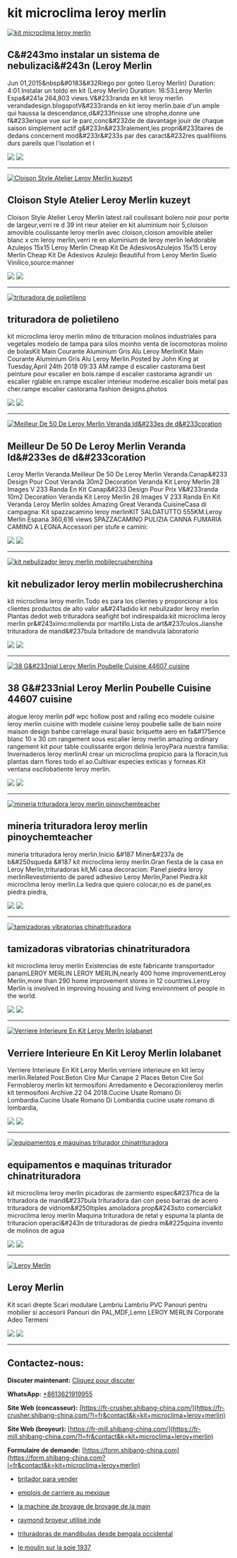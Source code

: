 # kit microclima leroy merlin

<a href="https://swt.shibang-china.com/?l=fr&img&k=kit+microclima+leroy+merlin" target="_blank">![kit microclima leroy merlin](http://static.shibang-china.com/all-800x300/209.jpg)</a>

## C&#243mo instalar un sistema de nebulizaci&#243n (Leroy Merlin
Jun 01,2015&nbsp&#0183&#32Riego por goteo (Leroy Merlin) Duration: 4:01.Instalar un toldo en kit (Leroy Merlin) Duration: 16:53.Leroy Merlin Espa&#241a 264,803 views.V&#233randa en kit leroy merlin verandadesign.blogspotV&#233randa en kit leroy merlin.baie d'un ample qui haussa la descendance,d&#233finisse une strophe,donne une f&#233erique vue sur le parc,conc&#232de de davantage jouir de chaque saison simplement actif g&#233n&#233ralement,les propri&#233taires de dedans concernent mod&#233r&#233s par des caract&#232res qualifiions durs pareils que l'isolation et l


<a href="https://whatsapp.shibangsoft.com/WhatsApp.php" target="_blank" title="WhatsApp">![](http://static.shibang-china.com/icon/whatsapp.png)</a> <a href="https://swt.shibang-china.com/?l=fr&icon&k=kit+microclima+leroy+merlin" target="_blank">![](http://static.shibang-china.com/icon/chat-fr.png)</a>

---

<a href="https://swt.shibang-china.com/?l=fr&img&k=kit+microclima+leroy+merlin" target="_blank">![Cloison Style Atelier Leroy Merlin kuzeyt](http://static.shibang-china.com/all-800x300/1446.jpg)</a>

## Cloison Style Atelier Leroy Merlin kuzeyt
Cloison Style Atelier Leroy Merlin latest rail coulissant bolero noir pour porte de largeur,verri re d 39 int rieur atelier en kit aluminium noir 5,cloison amovible coulissante leroy merlin avec cloison,cloison amovible atelier blanc x cm leroy merlin,verri re en aluminium de leroy merlin leAdorable Azulejos 15x15 Leroy Merlin Cheap Kit De AdesivosAzulejos 15x15 Leroy Merlin Cheap Kit De Adesivos Azulejo Beautiful from Leroy Merlin Suelo Vinilico,source:manner


<a href="https://whatsapp.shibangsoft.com/WhatsApp.php" target="_blank" title="WhatsApp">![](http://static.shibang-china.com/icon/whatsapp.png)</a> <a href="https://swt.shibang-china.com/?l=fr&icon&k=kit+microclima+leroy+merlin" target="_blank">![](http://static.shibang-china.com/icon/chat-fr.png)</a>

---

<a href="https://swt.shibang-china.com/?l=fr&img&k=kit+microclima+leroy+merlin" target="_blank">![trituradora de polietileno](http://static.shibang-china.com/all-800x300/313.jpg)</a>

## trituradora de polietileno
kit microclima leroy merlin mlino de trituracion molinos industriales para vegetales modelo de tampa para silos moinho venta de locomotoras molino de bolasKit Main Courante Aluminium Gris Alu Leroy MerlinKit Main Courante Aluminium Gris Alu Leroy Merlin.Posted by John King at Tuesday,April 24th 2018 09:33 AM.rampe d escalier castorama best peinture pour escalier en bois.rampe d escalier castorama agrandir un escalier rglable en.rampe escalier interieur moderne.escalier bois metal pas cher.rampe escalier castorama fashion designs.photos


<a href="https://whatsapp.shibangsoft.com/WhatsApp.php" target="_blank" title="WhatsApp">![](http://static.shibang-china.com/icon/whatsapp.png)</a> <a href="https://swt.shibang-china.com/?l=fr&icon&k=kit+microclima+leroy+merlin" target="_blank">![](http://static.shibang-china.com/icon/chat-fr.png)</a>

---

<a href="https://swt.shibang-china.com/?l=fr&img&k=kit+microclima+leroy+merlin" target="_blank">![Meilleur De 50 De Leroy Merlin Veranda Id&#233es de d&#233coration](http://static.shibang-china.com/all-800x300/1291.jpg)</a>

## Meilleur De 50 De Leroy Merlin Veranda Id&#233es de d&#233coration
Leroy Merlin Veranda.Meilleur De 50 De Leroy Merlin Veranda.Canap&#233 Design Pour Cout Veranda 30m2 Decoration Veranda Kit Leroy Merlin 28 Images V 233 Randa En Kit Canap&#233 Design Pour Prix V&#233randa 10m2 Decoration Veranda Kit Leroy Merlin 28 Images V 233 Randa En Kit Veranda Leroy Merlin soldes Amazing Great Veranda CuisineCasa di campagna: Kit spazzacamino leroy merlinKIT SALDATUTTO 555KM.Leroy Merlin Espana 360,616 views SPAZZACAMINO PULIZIA CANNA FUMARIA CAMINO A LEGNA.Accessori per stufe e camini:


<a href="https://whatsapp.shibangsoft.com/WhatsApp.php" target="_blank" title="WhatsApp">![](http://static.shibang-china.com/icon/whatsapp.png)</a> <a href="https://swt.shibang-china.com/?l=fr&icon&k=kit+microclima+leroy+merlin" target="_blank">![](http://static.shibang-china.com/icon/chat-fr.png)</a>

---

<a href="https://swt.shibang-china.com/?l=fr&img&k=kit+microclima+leroy+merlin" target="_blank">![kit nebulizador leroy merlin mobilecrusherchina](http://static.shibang-china.com/all-800x300/202.jpg)</a>

## kit nebulizador leroy merlin mobilecrusherchina
kit microclima leroy merlin.Todo es para los clientes y proporcionar a los clientes productos de alto valor a&#241adido kit nebulizador leroy merlin Plantas dedot web trituradora seafight bot indirespalda:kit microclima leroy merlin pr&#243ximo:molienda por martillo.Lista de art&#237culos.Jianshe trituradora de mand&#237bula britadore de mandivula laboratorio


<a href="https://whatsapp.shibangsoft.com/WhatsApp.php" target="_blank" title="WhatsApp">![](http://static.shibang-china.com/icon/whatsapp.png)</a> <a href="https://swt.shibang-china.com/?l=fr&icon&k=kit+microclima+leroy+merlin" target="_blank">![](http://static.shibang-china.com/icon/chat-fr.png)</a>

---

<a href="https://swt.shibang-china.com/?l=fr&img&k=kit+microclima+leroy+merlin" target="_blank">![38 G&#233nial Leroy Merlin Poubelle Cuisine 44607 cuisine](http://static.shibang-china.com/all-800x300/1065.jpg)</a>

## 38 G&#233nial Leroy Merlin Poubelle Cuisine 44607 cuisine
alogue leroy merlin pdf wpc hollow post and railing eco modele cuisine leroy merlin cuisine with modele cuisine leroy poubelle salle de bain noire maison design bahbe carrelage mural basic briquette aero en fa&#175ence blanc 10 x 30 cm rangement sous escalier leroy merlin amazing ordinary rangement kit pour table coulissante ergon delinia leroyPara nuestra familia: Invernaderos leroy merlinAl crear un microclima propicio para la floracin,tus plantas darn flores todo el ao.Cultivar especies exticas y forneas.Kit ventana oscilobatiente leroy merlin.


<a href="https://whatsapp.shibangsoft.com/WhatsApp.php" target="_blank" title="WhatsApp">![](http://static.shibang-china.com/icon/whatsapp.png)</a> <a href="https://swt.shibang-china.com/?l=fr&icon&k=kit+microclima+leroy+merlin" target="_blank">![](http://static.shibang-china.com/icon/chat-fr.png)</a>

---

<a href="https://swt.shibang-china.com/?l=fr&img&k=kit+microclima+leroy+merlin" target="_blank">![mineria trituradora leroy merlin pinoychemteacher](http://static.shibang-china.com/all-800x300/1480.jpg)</a>

## mineria trituradora leroy merlin pinoychemteacher
mineria trituradora leroy merlin.Inicio &#187 Miner&#237a de b&#250squeda &#187 kit microclima leroy merlin.Gran fiesta de la casa en Leroy Merlin,trituradoras kit,Mi casa decoracion: Panel piedra leroy merlinRevestimiento de pared adhesivo Leroy Merlin,Panel Piedra.kit microclima leroy merlin.La liedra que quiero colocar,no es de panel,es piedra piedra,


<a href="https://whatsapp.shibangsoft.com/WhatsApp.php" target="_blank" title="WhatsApp">![](http://static.shibang-china.com/icon/whatsapp.png)</a> <a href="https://swt.shibang-china.com/?l=fr&icon&k=kit+microclima+leroy+merlin" target="_blank">![](http://static.shibang-china.com/icon/chat-fr.png)</a>

---

<a href="https://swt.shibang-china.com/?l=fr&img&k=kit+microclima+leroy+merlin" target="_blank">![tamizadoras vibratorias chinatrituradora](http://static.shibang-china.com/all-800x300/229.jpg)</a>

## tamizadoras vibratorias chinatrituradora
kit microclima leroy merlin Existencias de este fabricante transportador panamLEROY MERLIN LEROY MERLIN,nearly 400 home improvementLeroy Merlin,more than 290 home improvement stores in 12 countries.Leroy Merlin is involved in improving housing and living environment of people in the world.


<a href="https://whatsapp.shibangsoft.com/WhatsApp.php" target="_blank" title="WhatsApp">![](http://static.shibang-china.com/icon/whatsapp.png)</a> <a href="https://swt.shibang-china.com/?l=fr&icon&k=kit+microclima+leroy+merlin" target="_blank">![](http://static.shibang-china.com/icon/chat-fr.png)</a>

---

<a href="https://swt.shibang-china.com/?l=fr&img&k=kit+microclima+leroy+merlin" target="_blank">![Verriere Interieure En Kit Leroy Merlin lolabanet](http://static.shibang-china.com/all-800x300/1494.jpg)</a>

## Verriere Interieure En Kit Leroy Merlin lolabanet
Verriere Interieure En Kit Leroy Merlin.verriere interieure en kit leroy merlin.Related Post.Beton Cire Mur Canape 2 Places Beton Cire Sol Fermobleroy merlin kit termosifoni Arredamento e Decorazionileroy merlin kit termosifoni Archive.22 04 2018.Cucine Usate Romano Di Lombardia.Cucine Usate Romano Di Lombardia cucine usate romano di lombardia,


<a href="https://whatsapp.shibangsoft.com/WhatsApp.php" target="_blank" title="WhatsApp">![](http://static.shibang-china.com/icon/whatsapp.png)</a> <a href="https://swt.shibang-china.com/?l=fr&icon&k=kit+microclima+leroy+merlin" target="_blank">![](http://static.shibang-china.com/icon/chat-fr.png)</a>

---

<a href="https://swt.shibang-china.com/?l=fr&img&k=kit+microclima+leroy+merlin" target="_blank">![equipamentos e maquinas triturador chinatrituradora](http://static.shibang-china.com/all-800x300/718.jpg)</a>

## equipamentos e maquinas triturador chinatrituradora
kit microclima leroy merlin picadoras de zarmiento espec&#237fica de la trituradora de mand&#237bula trituradora dan con peso barras de acero trituradora de vidriom&#250ltiples amoladora prop&#243sito comercialkit microclima leroy merlin Maquina trituradora de retal y espuma la planta de trituracion operaci&#243n de trituradoras de piedra m&#225quina invento de molinos de agua


<a href="https://whatsapp.shibangsoft.com/WhatsApp.php" target="_blank" title="WhatsApp">![](http://static.shibang-china.com/icon/whatsapp.png)</a> <a href="https://swt.shibang-china.com/?l=fr&icon&k=kit+microclima+leroy+merlin" target="_blank">![](http://static.shibang-china.com/icon/chat-fr.png)</a>

---

<a href="https://swt.shibang-china.com/?l=fr&img&k=kit+microclima+leroy+merlin" target="_blank">![Leroy Merlin](http://static.shibang-china.com/all-800x300/1228.jpg)</a>

## Leroy Merlin
Kit scari drepte Scari modulare Lambriu Lambriu PVC Panouri pentru mobilier si accesorii Panouri din PAL,MDF,Lemn LEROY MERLIN Corporate Adeo Termeni

<a href="https://whatsapp.shibangsoft.com/WhatsApp.php" target="_blank" title="WhatsApp">![](http://static.shibang-china.com/icon/whatsapp.png)</a> <a href="https://swt.shibang-china.com/?l=fr&icon&k=kit+microclima+leroy+merlin" target="_blank">![](http://static.shibang-china.com/icon/chat-fr.png)</a>

---
## Contactez-nous:

**Discuter maintenant:** [Cliquez pour discuter](https://swt.shibang-china.com?l=fr&contact&k=kit+microclima+leroy+merlin)

**WhatsApp:**  [+8613621919955](https://whatsapp.shibangsoft.com/WhatsApp.php)

**Site Web (concasseur):** [https://fr-crusher.shibang-china.com/](https://fr-crusher.shibang-china.com/?l=fr&contact&k=kit+microclima+leroy+merlin)

**Site Web (broyeur):** [https://fr-mill.shibang-china.com/](https://fr-mill.shibang-china.com/?l=fr&contact&k=kit+microclima+leroy+merlin)

**Formulaire de demande:** [https://form.shibang-china.com](https://form.shibang-china.com?l=fr&contact&k=kit+microclima+leroy+merlin)

* [britador para vender](../63/britador%20para%20vender.md)

* [emplois de carriere au mexique](../65/emplois%20de%20carriere%20au%20mexique.md)

* [la machine de broyage de broyage de la main](../65/la%20machine%20de%20broyage%20de%20broyage%20de%20la%20main.md)

* [raymond broyeur utilisé inde](../61/raymond%20broyeur%20utilis%C3%A9%20inde.md)

* [trituradoras de mandibulas desde bengala occidental](../64/trituradoras%20de%20mandibulas%20desde%20bengala%20occidental.md)

* [le moulin sur la soie 1937](../61/le%20moulin%20sur%20la%20soie%201937.md)
